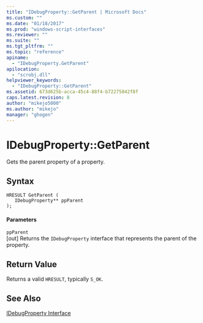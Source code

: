 ```yaml
---
title: "IDebugProperty::GetParent | Microsoft Docs"
ms.custom: ""
ms.date: "01/18/2017"
ms.prod: "windows-script-interfaces"
ms.reviewer: ""
ms.suite: ""
ms.tgt_pltfrm: ""
ms.topic: "reference"
apiname: 
  - "IDebugProperty.GetParent"
apilocation: 
  - "scrobj.dll"
helpviewer_keywords: 
  - "IDebugProperty::GetParent"
ms.assetid: 673d625b-acca-45c4-88f4-b72275042f8f
caps.latest.revision: 8
author: "mikejo5000"
ms.author: "mikejo"
manager: "ghogen"
---
```

# IDebugProperty::GetParent
Gets the parent property of a property.  
  
## Syntax  
  
```  
HRESULT GetParent (  
   IDebugProperty** ppParent  
);  
```  
  
#### Parameters  
 `ppParent`  
 [out] Returns the `IDebugProperty` interface that represents the parent of the property.  
  
## Return Value  
 Returns a valid `HRESULT`, typically `S_OK`.  
  
## See Also  
 [IDebugProperty Interface](../../winscript/reference/idebugproperty-interface.md)